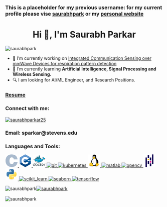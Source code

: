 <!--
**saurabhpark/saurabhpark** is a ✨ _special_ ✨ repository because its `README.md` (this file) appears on your GitHub profile.

Here are some ideas to get you started:

- 🔭 I’m currently working on ...
- 🌱 I’m currently learning ...
- 👯 I’m looking to collaborate on ...
- 🤔 I’m looking for help with ...
- 💬 Ask me about ...
- 📫 How to reach me: ...
- 😄 Pronouns: ...
- ⚡ Fun fact: ...
-->
### This is a placeholder for my previous username: for my current profile please vise [saurabhpark](https://github.com/saurabhpark) or my [personal website](https://saurabhpark.github.io/)
<h1 align="center">Hi 👋, I'm Saurabh Parkar</h1>
<p align="left"> <img src="https://komarev.com/ghpvc/?username=saurabhpark&label=Profile%20views&color=0e75b6&style=flat" alt="saurabhpark" /> </p>


- 🔭 I’m currently working on [Integrated Communication Sensing over mmWave Devices for respiration pattern detection](https://github.com/XueShannon/AISECLAB_mmWave/tree/main/-Project_03%20Breathing%20Patterns%20Detection-Sensing)
- 🌱 I’m currently learning **Artificial Intelligence, Signal Processing and Wireless Sensing.**
- 🔍 I am looking for AI/ML Engineer, and Research Positions.

### [Resume](files/Saurabh_Parkar_Resume.pdf)

<h3 align="left">Connect with me:</h3>
<p align="left">
<a href="https://linkedin.com/in/saurabhparkar25" target="blank"><img align="center" src="https://raw.githubusercontent.com/rahuldkjain/github-profile-readme-generator/master/src/images/icons/Social/linked-in-alt.svg" alt="saurabhparkar25" height="30" width="40" /></a> 
</p>
<h3> Email: sparkar@stevens.edu </h4>


<h3 align="left">Languages and Tools:</h3>
<p align="left"> <a href="https://www.cprogramming.com/" target="_blank" rel="noreferrer"> <img src="https://raw.githubusercontent.com/devicons/devicon/master/icons/c/c-original.svg" alt="c" width="40" height="40"/> </a> <a href="https://www.w3schools.com/cpp/" target="_blank" rel="noreferrer"> <img src="https://raw.githubusercontent.com/devicons/devicon/master/icons/cplusplus/cplusplus-original.svg" alt="cplusplus" width="40" height="40"/> </a> <a href="https://www.docker.com/" target="_blank" rel="noreferrer"> <img src="https://raw.githubusercontent.com/devicons/devicon/master/icons/docker/docker-original-wordmark.svg" alt="docker" width="40" height="40"/> </a> <a href="https://git-scm.com/" target="_blank" rel="noreferrer"> <img src="https://www.vectorlogo.zone/logos/git-scm/git-scm-icon.svg" alt="git" width="40" height="40"/> </a> <a href="https://kubernetes.io" target="_blank" rel="noreferrer"> <img src="https://www.vectorlogo.zone/logos/kubernetes/kubernetes-icon.svg" alt="kubernetes" width="40" height="40"/> </a> <a href="https://www.linux.org/" target="_blank" rel="noreferrer"> <img src="https://raw.githubusercontent.com/devicons/devicon/master/icons/linux/linux-original.svg" alt="linux" width="40" height="40"/> </a> <a href="https://www.mathworks.com/" target="_blank" rel="noreferrer"> <img src="https://upload.wikimedia.org/wikipedia/commons/2/21/Matlab_Logo.png" alt="matlab" width="40" height="40"/> </a> <a href="https://opencv.org/" target="_blank" rel="noreferrer"> <img src="https://www.vectorlogo.zone/logos/opencv/opencv-icon.svg" alt="opencv" width="40" height="40"/> </a> <a href="https://pandas.pydata.org/" target="_blank" rel="noreferrer"> <img src="https://raw.githubusercontent.com/devicons/devicon/2ae2a900d2f041da66e950e4d48052658d850630/icons/pandas/pandas-original.svg" alt="pandas" width="40" height="40"/> </a> <a href="https://www.python.org" target="_blank" rel="noreferrer"> <img src="https://raw.githubusercontent.com/devicons/devicon/master/icons/python/python-original.svg" alt="python" width="40" height="40"/> </a> <a href="https://scikit-learn.org/" target="_blank" rel="noreferrer"> <img src="https://upload.wikimedia.org/wikipedia/commons/0/05/Scikit_learn_logo_small.svg" alt="scikit_learn" width="40" height="40"/> </a> <a href="https://seaborn.pydata.org/" target="_blank" rel="noreferrer"> <img src="https://seaborn.pydata.org/_images/logo-mark-lightbg.svg" alt="seaborn" width="40" height="40"/> </a> <a href="https://www.tensorflow.org" target="_blank" rel="noreferrer"> <img src="https://www.vectorlogo.zone/logos/tensorflow/tensorflow-icon.svg" alt="tensorflow" width="40" height="40"/> </a> </p>

<p><img align="left" src="https://github-readme-stats.vercel.app/api/top-langs?username=saurabhpark&theme=dark&show_icons=true&locale=en&layout=compact" alt="saurabhpark" /></p>

<!-- <p>&nbsp;<img align="center" src="https://github-readme-stats.vercel.app/api?username=saurabhpark&theme=dark&show_icons=true&locale=en" alt="saurabhpark" /></p> -->

<p align="left"> <a href="https://github.com/ryo-ma/github-profile-trophy"><img src="https://github-profile-trophy.vercel.app/?username=saurabhpark&theme=onedark&title=-Stars,-Followers,-Reviews,-Issues" alt="saurabhpark" /></a> </p>

<p><img align="center" src="https://github-readme-streak-stats.herokuapp.com/?user=saurabhpark&" alt="saurabhpark" /></p>

